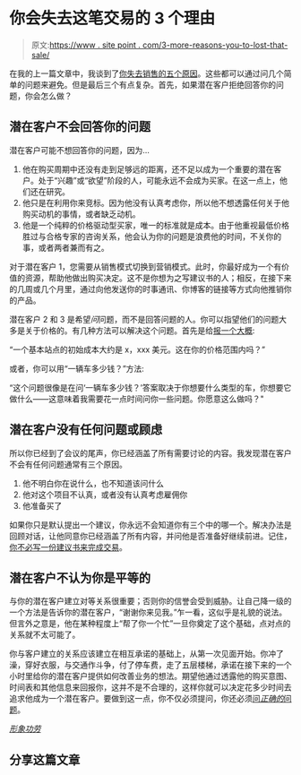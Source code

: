 # 你会失去这笔交易的 3 个理由

> 原文:[https://www . site point . com/3-more-reasons-you-to-lost-that-sale/](https://www.sitepoint.com/3-more-reasons-youre-going-to-lose-that-sale/)

在我的上一篇文章中，我谈到了[你失去销售的五个原因](https://www.sitepoint.com/5-reasons-why-youre-about-to-lose-that-sale/ "5 Reasons Why You’re About to Lose that Sale")。这些都可以通过问几个简单的问题来避免。但是最后三个有点复杂。首先，如果潜在客户拒绝回答你的问题，你会怎么做？

## 潜在客户不会回答你的问题

潜在客户可能不想回答你的问题，因为…

1.  他在购买周期中还没有走到足够远的距离，还不足以成为一个重要的潜在客户。处于“兴趣”或“欲望”阶段的人，可能永远不会成为买家。在这一点上，他们还在研究。
2.  他只是在利用你来竞标。因为他没有认真考虑你，所以他不想透露任何关于他购买动机的事情，或者缺乏动机。
3.  他是一个纯粹的价格驱动型买家，唯一的标准就是成本。由于他重视最低价格胜过与合格专家的咨询关系，他会认为你的问题是浪费他的时间，不关你的事，或者两者兼而有之。

对于潜在客户 1，您需要从销售模式切换到营销模式。此时，你最好成为一个有价值的资源，帮助他做出购买决定。这不是你想为之写建议书的人；相反，在接下来的几周或几个月里，通过向他发送你的时事通讯、你博客的链接等方式向他推销你的产品。

潜在客户 2 和 3 是希望*问*问题，而不是回答问题的人。你可以指望他们的问题大多是关于价格的。有几种方法可以解决这个问题。首先是给[报一个大概](https://www.sitepoint.com/quoting-a-ballpark-home-run-or-strikeout/ "Quoting a Ballpark: Home Run or Strikeout?"):

“一个基本站点的初始成本大约是 x，xxx 美元。这在你的价格范围内吗？”

或者，你可以用“一辆车多少钱？”方法:

“这个问题很像是在问‘一辆车多少钱？’答案取决于你想要什么类型的车，你想要它做什么——这意味着我需要花一点时间问你一些问题。你愿意这么做吗？"

## 潜在客户没有任何问题或顾虑

所以你已经到了会议的尾声，你已经涵盖了所有需要讨论的内容。我发现潜在客户不会有任何问题通常有三个原因。

1.  他不明白你在说什么，也不知道该问什么
2.  他对这个项目不认真，或者没有认真考虑雇佣你
3.  他准备买了

如果你只是默认提出一个建议，你永远不会知道你有三个中的哪一个。解决办法是回顾对话，让他同意你已经涵盖了所有内容，并问他是否准备好继续前进。记住，[你不必写一份建议书来完成交易](https://www.sitepoint.com/proposals-are-for-wimps/ "Proposals are for Wimps")。

## 潜在客户不认为你是平等的

与你的潜在客户建立对等关系很重要；否则你的信誉会受到威胁。让自己降一级的一个方法是告诉你的潜在客户，“谢谢你来见我。”乍一看，这似乎是礼貌的说法。但言外之意是，他在某种程度上“帮了你一个忙”一旦你奠定了这个基础，点对点的关系就不太可能了。

你与客户建立的关系应该建立在相互承诺的基础上，从第一次见面开始。你冲了澡，穿好衣服，与交通作斗争，付了停车费，走了五层楼梯，承诺在接下来的一个小时里给你的潜在客户提供如何改善业务的想法。期望他通过透露他的购买意图、时间表和其他信息来回报你，这并不是不合理的，这样你就可以决定花多少时间去追求他成为一个潜在客户。要做到这一点，你不仅必须提问，你还必须[问*正确的*问题](https://www.sitepoint.com/seven-questions-you-arent-asking-that-will-cost-you-the-sale/ "Seven Questions You Aren’t Asking that Will Cost You the Sale")。

*[形象功劳](http://www.sxc.hu/profile/ilco)*

## 分享这篇文章